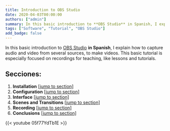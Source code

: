 ```yaml
---
title: Introduction to OBS Studio
date: 2020-04-03T00:00:00
authors: ["admin"]
summary: In this basic introduction to **OBS Studio** in Spanish, I explain how to capture audio and video from several sources, to record lessons and tutorials.
tags: ["Software", "Tutorial", "OBS Studio"]
add_badge: false
---
```


In this basic introduction to [OBS Studio](https://obsproject.com/) **in Spanish**, I explain how to capture audio and video from several sources, to make videos. This basic tutorial is especially focused on recordings for teaching, like lessons and tutorials.

## Secciones:

1. **Installation** [[jump to section]](https://youtu.be/05f77YdTb1E?t=41)
2. **Configuration** [[jump to section]](https://youtu.be/05f77YdTb1E?t=170)
3. **Interface** [[jump to section]](https://youtu.be/05f77YdTb1E?t=359)
4. **Scenes and Transitions** [[jump to section]](https://youtu.be/05f77YdTb1E?t=668)
5. **Recording** [[jump to section]](https://youtu.be/05f77YdTb1E?t=887)
6. **Conclusions** [[jump to section]](https://youtu.be/05f77YdTb1E?t=1072)

{{< youtube 05f77YdTb1E >}}
